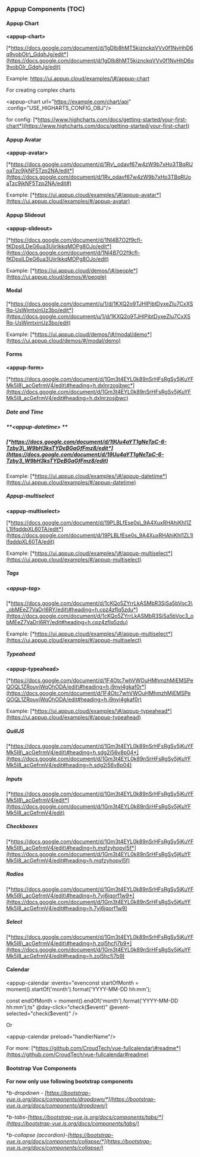 ### Appup Components (TOC)

#### Appup Chart

**&lt;appup-chart&gt;**

[*https://docs.google.com/document/d/1gDIb8hMT5kiznckqVVv0f1NvHhD6q9vobOIr\_GdqhJg/edit*](https://docs.google.com/document/d/1gDIb8hMT5kiznckqVVv0f1NvHhD6q9vobOIr_GdqhJg/edit)

Example: https://ui.appup.cloud/examples/\#/appup-chart

For creating complex charts

&lt;appup-chart url="https://example.com/chart/api"
:config="USE\_HIGHARTS\_CONFIG\_OBJ"/&gt;

for config:
[*https://www.highcharts.com/docs/getting-started/your-first-chart*](https://www.highcharts.com/docs/getting-started/your-first-chart)

#### Appup Avatar

**&lt;appup-avatar&gt;**

[*https://docs.google.com/document/d/1Rv\_odavf67w4zW9b7xHo3TBqRUoaTzc9jkNF5Tzp2NA/edit*](https://docs.google.com/document/d/1Rv_odavf67w4zW9b7xHo3TBqRUoaTzc9jkNF5Tzp2NA/edit#)

Example:
[*https://ui.appup.cloud/examples/\#/appup-avatar*](https://ui.appup.cloud/examples/#/appup-avatar)

#### Appup Slideout

**&lt;appup-slideout&gt;**

[*https://docs.google.com/document/d/1Nl4B7O2f9cfl-fKDpslLDeG6ua3UjirIkkqMOPg8OJo/edit*](https://docs.google.com/document/d/1Nl4B7O2f9cfl-fKDpslLDeG6ua3UjirIkkqMOPg8OJo/edit)

Example:
[*https://ui.appup.cloud/demos/\#/people*](https://ui.appup.cloud/demos/#/people)

#### Modal

[*https://docs.google.com/document/u/1/d/1KXQ2o9TJHlPibtDyxeZIu7CxXSRq-UsWjmtxinUz3bo/edit*](https://docs.google.com/document/u/1/d/1KXQ2o9TJHlPibtDyxeZIu7CxXSRq-UsWjmtxinUz3bo/edit)

Example:
[*https://ui.appup.cloud/demos/\#/modal/demo*](https://ui.appup.cloud/demos/#/modal/demo)

#### Forms

**&lt;appup-form&gt;**

[*https://docs.google.com/document/d/1Gm3t4EYL0k89nSrHFsRgSy5jKuYFMk5l8\_acGefrmV4/edit\#heading=h.dxlnrzosjbwc*](https://docs.google.com/document/d/1Gm3t4EYL0k89nSrHFsRgSy5jKuYFMk5l8_acGefrmV4/edit#heading=h.dxlnrzosjbwc)

##### Date and Time

##### **&lt;appup-datetime&gt; **

##### [*https://docs.google.com/document/d/19Uu4aYT1gNeTpC-6-Tzby3\_W9bH3ksTYDeBGaGfFmz8/edit*](https://docs.google.com/document/d/19Uu4aYT1gNeTpC-6-Tzby3_W9bH3ksTYDeBGaGfFmz8/edit)

Example:
[*https://ui.appup.cloud/examples/\#/appup-datetime*](https://ui.appup.cloud/examples/#/appup-datetime)

##### Appup-multiselect

**&lt;appup-multiselect&gt;**

[*https://docs.google.com/document/d/19PLBLfEse0s\_9A4XuxRHAhjKhl1ZL1llfqddpXL60TA/edit*](https://docs.google.com/document/d/19PLBLfEse0s_9A4XuxRHAhjKhl1ZL1llfqddpXL60TA/edit)

Example:
[*https://ui.appup.cloud/examples/\#/appup-multiselect*](https://ui.appup.cloud/examples/#/appup-multiselect)

##### Tags

##### **&lt;appup-tag&gt;**

[*https://docs.google.com/document/d/1cKQo5ZYrrLkASMbR3SjSa5bVoc3\_obMEeZ7VaDrI6RY/edit\#heading=h.cpz4zflq5zdu*](https://docs.google.com/document/d/1cKQo5ZYrrLkASMbR3SjSa5bVoc3_obMEeZ7VaDrI6RY/edit#heading=h.cpz4zflq5zdu)

Example:
[*https://ui.appup.cloud/examples/\#/appup-multiselect*](https://ui.appup.cloud/examples/#/appup-multiselect)

##### Typeahead

**&lt;appup-typeahead&gt;**

[*https://docs.google.com/document/d/1F4Otc7whVWOuHMhmzhMjEMSPeQOQL1ZRouyiWqOhODA/edit\#heading=h.j9nyi4gkaf0r*](https://docs.google.com/document/d/1F4Otc7whVWOuHMhmzhMjEMSPeQOQL1ZRouyiWqOhODA/edit#heading=h.j9nyi4gkaf0r)

Example:
[*https://ui.appup.cloud/examples/\#/appup-typeahead*](https://ui.appup.cloud/examples/#/appup-typeahead)

##### QuillJS

[*https://docs.google.com/document/d/1Gm3t4EYL0k89nSrHFsRgSy5jKuYFMk5l8\_acGefrmV4/edit\#heading=h.sdg2i56v8p04*](https://docs.google.com/document/d/1Gm3t4EYL0k89nSrHFsRgSy5jKuYFMk5l8_acGefrmV4/edit#heading=h.sdg2i56v8p04)

##### Inputs

[*https://docs.google.com/document/d/1Gm3t4EYL0k89nSrHFsRgSy5jKuYFMk5l8\_acGefrmV4/edit*](https://docs.google.com/document/d/1Gm3t4EYL0k89nSrHFsRgSy5jKuYFMk5l8_acGefrmV4/edit)

##### Checkboxes

[*https://docs.google.com/document/d/1Gm3t4EYL0k89nSrHFsRgSy5jKuYFMk5l8\_acGefrmV4/edit\#heading=h.mqfzyhopvl5f*](https://docs.google.com/document/d/1Gm3t4EYL0k89nSrHFsRgSy5jKuYFMk5l8_acGefrmV4/edit#heading=h.mqfzyhopvl5f)

##### Radios

[*https://docs.google.com/document/d/1Gm3t4EYL0k89nSrHFsRgSy5jKuYFMk5l8\_acGefrmV4/edit\#heading=h.7yj6jqorf1w9*](https://docs.google.com/document/d/1Gm3t4EYL0k89nSrHFsRgSy5jKuYFMk5l8_acGefrmV4/edit#heading=h.7yj6jqorf1w9)

##### Select

[*https://docs.google.com/document/d/1Gm3t4EYL0k89nSrHFsRgSy5jKuYFMk5l8\_acGefrmV4/edit\#heading=h.zol5hcfj7b9*](https://docs.google.com/document/d/1Gm3t4EYL0k89nSrHFsRgSy5jKuYFMk5l8_acGefrmV4/edit#heading=h.zol5hcfj7b9)

#### 

#### Calendar

&lt;appup-calendar :events="evenconst startOfMonth =
moment().startOf('month').format('YYYY-MM-DD hh:mm');

const endOfMonth = moment().endOf('month').format('YYYY-MM-DD
hh:mm');ts" @day-click="check(\$event)" @event-selected="check(\$event)"
/&gt;

Or

&lt;appup-calendar preload="handlerName"/&gt;

For more:
[*https://github.com/CroudTech/vue-fullcalendar\#readme*](https://github.com/CroudTech/vue-fullcalendar#readme)

#### Bootstrap Vue Components

**For now only use following bootstrap components**

**b-dropdown -
[*https://bootstrap-vue.js.org/docs/components/dropdown/*](https://bootstrap-vue.js.org/docs/components/dropdown/)**

**b-tabs-[*https://bootstrap-vue.js.org/docs/components/tabs/*](https://bootstrap-vue.js.org/docs/components/tabs/)**

**b-collapse
(accordion)-[*https://bootstrap-vue.js.org/docs/components/collapse/*](https://bootstrap-vue.js.org/docs/components/collapse/)**
